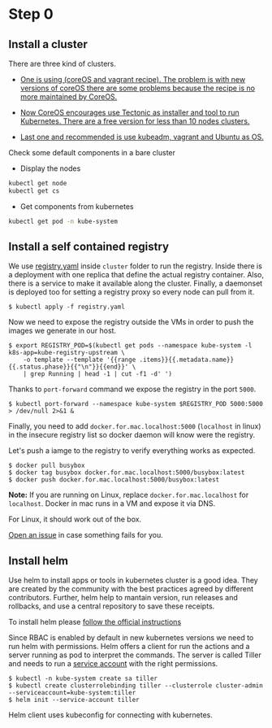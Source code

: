 
# Step 0

## Install a cluster

There are three kind of clusters.

- [One is using (coreOS and vagrant recipe). The problem is with new versions of coreOS
there are some problems because the recipe is no more maintained by CoreOS.](https://github.com/pipo02mix/why_k8s_can_make_our_life_easier/tree/master/cluster/coreos)

- [Now CoreOS encourages use Tectonic as installer and tool to run Kubernetes. There are a free 
version for less than 10 nodes clusters.](https://github.com/pipo02mix/why_k8s_can_make_our_life_easier/tree/master/cluster/tectonic)

- [Last one and recommended is use kubeadm, vagrant and Ubuntu as OS.](https://github.com/pipo02mix/why_k8s_can_make_our_life_easier/tree/master/cluster/ubuntu)

Check some default components in a bare cluster

+ Display the nodes
```bash
kubectl get node
kubectl get cs
```
+ Get components from kubernetes
```bash
kubectl get pod -n kube-system
```

## Install a self contained registry

We use  [registry.yaml](/cluster/registry.yaml) inside `cluster` folder to run  the registry. Inside there is a deployment
with one replica that define the actual registry container. Also, there is a service to make it available along
the cluster. Finally, a daemonset is deployed too for setting a registry proxy so every node can pull from it.

```
$ kubectl apply -f registry.yaml
```

Now we need to expose the registry outside the VMs in order to push the images we generate in our host.

```
$ export REGISTRY_POD=$(kubectl get pods --namespace kube-system -l k8s-app=kube-registry-upstream \
    -o template --template '{{range .items}}{{.metadata.name}} {{.status.phase}}{{"\n"}}{{end}}' \
    | grep Running | head -1 | cut -f1 -d' ')
```

Thanks to `port-forward` command we expose the registry in the port `5000`.
```
$ kubectl port-forward --namespace kube-system $REGISTRY_POD 5000:5000 > /dev/null 2>&1 &
```

Finally, you need to add `docker.for.mac.localhost:5000` (`localhost` in linux) in the insecure
registry list so docker daemon will know were the registry.

Let's push a iamge to the registry to verify everything works as expected.
```
$ docker pull busybox
$ docker tag busybox docker.for.mac.localhost:5000/busybox:latest
$ docker push docker.for.mac.localhost:5000/busybox:latest
```

__Note:__ If you are running on Linux, replace `docker.for.mac.localhost` for `localhost`. Docker in mac runs in a VM and expose it via DNS.

For Linux, it should work out of the box. 

[Open an issue](https://github.com/pipo02mix/why_k8s_can_make_our_life_easier/issues/new) in case something fails for you.

 ## Install helm
 
Use helm to install apps or tools in kubernetes cluster is a good idea. They are created by the community
with the best practices agreed by different contributors. Further, helm help to mantain version, run releases and rollbacks, and
use a central repository to save these receipts.

To install helm please [follow the official instructions](https://github.com/kubernetes/helm/blob/master/docs/install.md)

Since RBAC is enabled by default in new kubernetes versions we need to run helm with permissions.
Helm offers a client for run the actions and a server running as pod to interpret the commands. The
server is called Tiller and needs to run a [service account](https://kubernetes.io/docs/tasks/configure-pod-container/configure-service-account/) with the right permissions.
 
```
$ kubectl -n kube-system create sa tiller
$ kubectl create clusterrolebinding tiller --clusterrole cluster-admin --serviceaccount=kube-system:tiller
$ helm init --service-account tiller
``` 

Helm client uses kubeconfig for connecting with kubernetes.
